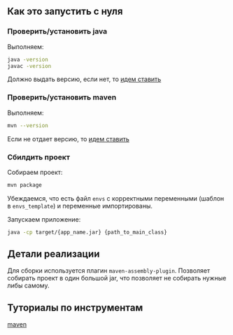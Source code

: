 ## Как это запустить с нуля

### Проверить/установить java

Выполняем:

```bash
java -version
javac -version
```

Должно выдать версию, если нет, то [идем ставить](https://www.oracle.com/java/technologies/downloads/)


### Проверить/установить maven

Выполняем:

```bash
mvn --version
```

Если не отдает версию, то [идем ставить](https://maven.apache.org/install.html)


### Сбилдить проект

Собираем проект:

```bash
mvn package
```

Убеждаемся, что есть файл `envs` с корректными переменными (шаблон в `envs_template`) и переменные импортированы.

Запускаем приложение:

```bash
java -cp target/{app_name.jar} {path_to_main_class}
```




## Детали реализации

Для сборки используется плагин `maven-assembly-plugin`.
Позволяет собирать проект в один большой jar, что позволяет не собирать нужные либы самому.



## Туториалы по инструментам

[maven](https://maven.apache.org/guides/getting-started/maven-in-five-minutes.html)